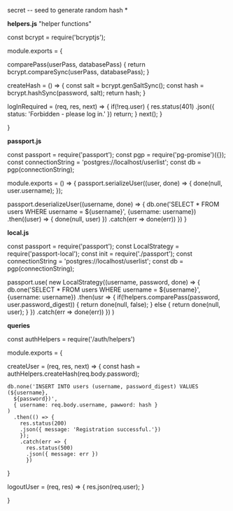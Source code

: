 secret -- seed to generate random hash
 *

**helpers.js**
   "helper functions"

  <!-- const pgp = require('pg-promise')({});
  const connectionString = 'postgres://localhost/userlist';
  const db = pgp(connectionString); -->
  const bcrypt = require('bcryptjs');

module.exports = {

  comparePass(userPass, databasePass) {
    return bcrypt.compareSync(userPass, databasePass);
  }

  createHash = () => {
    <!-- salting makes it more difficult for hackers to figure out password -->
    const salt = bcrypt.genSaltSync();
    const hash = bcrypt.hashSync(password, salt);
    return hash;
  }

  logInRequired = (req, res, next) => {
    if(!req.user) {
      res.status(401)
      .json({ status: 'Forbidden - please log in.' })
      return;
    }
    next();
  }

}

**passport.js**

const passport = require('passport');
const pgp = require('pg-promise')({});
const connectionString = 'postgres://localhost/userlist';
const db = pgp(connectionString);

module.exports = () => {
  passport.serializeUser((user, done) => {
    done(null, user.username);
    });

  passport.deserializeUser((username, done) => {
    db.one('SELECT * FROM users WHERE username = ${username}',
            {username: username})
      .then((user) => {
        done(null, user)
        })
        .catch(err => done(err))
    })
}

**local.js**

const passport = require('passport');
const LocalStrategy = require('passport-local');
const init = require('./passport');
const connectionString = 'postgres://localhost/userlist';
const db = pgp(connectionString);

passport.use(
  new LocalStrategy((username, password, done) => {
    db.one('SELECT * FROM users WHERE username = ${username}',
            {username: username})
      .then(usr => {
        if(!helpers.comparePass(password, user.password_digest)) {
          return done(null, false);
        } else {
          return done(null, user);
        }
        })
        .catch(err => done(err))
    })
  )


**queries**

const authHelpers = require('/auth/helpers')

module.exports = {

  createUser = (req, res, next) => {
    const hash = authHelpers.createHash(req.body.password);

    db.none('INSERT INTO users (username, password_digest) VALUES (${username},
      ${password})',
      { username: req.body.username, pawword: hash }
    )
      .then(() => {
        res.status(200)
        .json({ message: 'Registration successful.'})
        });
        .catch(err => {
          res.status(500)
          .json({ message: err })
          })
  }

  logoutUser = (req, res) => {
    res.json(req.user);
}

}
